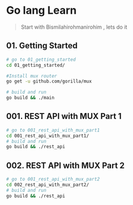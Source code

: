 # Go lang Learn

> Start with Bismilahirohmanirohim , lets do it  

## 01. Getting Started

``` bash
# go to 01_getting_started
cd 01_getting_started/

#Install mux router
go get -u github.com/gorilla/mux

# build and run 
go build && ./main
```

## 001. REST API with MUX Part 1

``` bash
# go to 001_rest_api_with_mux_part1
cd 001_rest_api_with_mux_part1/
# build and run 
go build && ./rest_api
```

## 002. REST API with MUX Part 2    

``` bash
# go to 001_rest_api_with_mux_part2
cd 002_rest_api_with_mux_part2/
# build and run 
go build && ./rest_api
```
